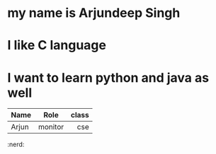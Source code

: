 # my name is Arjundeep Singh
# I like C language
# I want to learn python and java as well
| Name    | Role    | class|
|:--------|:-------:|-----:|
| Arjun   | monitor | cse  | 
:nerd:

